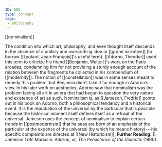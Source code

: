 ```yaml
---
ID: 505
type: concept
tags: 
 - philosophy
---
```


[[nominalism]]

 The condition
into which art, philosophy, and even thought itself descends in the
absence of a unitary and overarching idea or [[grand narrative]] (to borrow
[[Lyotard, Jean-François]]'s useful
term). [[Adorno, Theodor]]
used this term to criticize his friend [[Benjamin, Walter]]'s work on the
Paris arcades, condemning him for not providing a sturdy enough account
of the relation between the fragments he collected in his compendium of
[[modernity]]. The notion of
[[constellation]] was in some
senses meant to remedy this problem, but Benjamin didn't take it far
enough in Adorno's view. In his later work on aesthetics, Adorno saw
that nominalism was the problem facing all art in an era that had begun
to question the very nature and existence of art as such. Nominalism is,
as [[Jameson, Fredric]] points
out in his book on Adorno, both a philosophical tendency and a
historical event. It is the repudiation of the universal by the
particular that is possible because the historical moment itself defines
itself as a refusal of the universal. Jameson uses the concept of
nominalism to explain certain trends in
[[postmodernism]] that he sees
are born of an emphasis of the particular at the expense of the
universal (by which he means history)---his specific complaints are
directed at [[New Historicism]].
**Further Reading:** F. Jameson *Late Marxism: Adorno, or, The
Persistence of the Dialectic* (1990).
